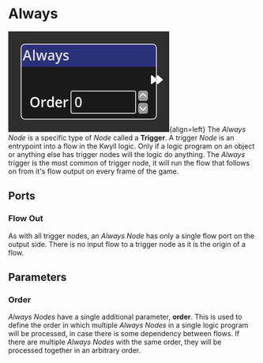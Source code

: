 # Always

![Always Node](../../assets/nodes/always_node.png){align=left} The *Always
Node* is a specific type of *Node* called a __Trigger__. A trigger
*Node* is an entrypoint into a flow in the Kwyll logic. Only if a logic
program on an object or anything else has trigger nodes will the logic
do anything. The *Always* trigger is the most common of trigger node, it
will run the flow that follows on from it's flow output on every frame
of the game.

## Ports

### Flow Out

As with all trigger nodes, an *Always Node* has only a single flow port
on the output side. There is no input flow to a trigger node as it is
the origin of a flow.

## Parameters

### Order 

*Always Nodes* have a single additional parameter, __order__. This is
used to define the order in which multiple *Always Nodes* in a single
logic program will be processed, in case there is some dependency
between flows. If there are multiple *Always Nodes* with the same order,
they will be processed together in an arbitrary order.
